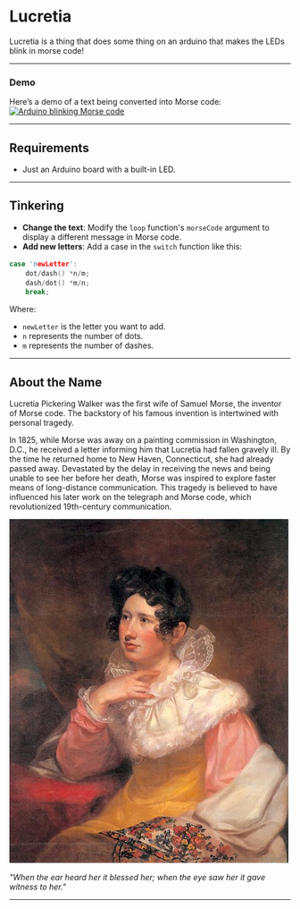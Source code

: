 # Lucretia

Lucretia is a thing that does some thing on an arduino that makes the LEDs blink in morse code!

---

### Demo
Here’s a demo of a text being converted into Morse code:  
[![Arduino blinking Morse code](https://img.youtube.com/vi/50Wt0zSI768/0.jpg)](https://youtu.be/50Wt0zSI768)

---

## Requirements

- Just an Arduino board with a built-in LED.

---

## Tinkering

- **Change the text**: Modify the `loop` function's `morseCode` argument to display a different message in Morse code.  
- **Add new letters**: Add a case in the `switch` function like this:

```cpp
case 'newLetter':
    dot/dash() *n/m;
    dash/dot() *m/n;
    break;
```

Where:
- `newLetter` is the letter you want to add.
- `n` represents the number of dots.
- `m` represents the number of dashes.

---

## About the Name

Lucretia Pickering Walker was the first wife of Samuel Morse, the inventor of Morse code. The backstory of his famous invention is intertwined with personal tragedy.

In 1825, while Morse was away on a painting commission in Washington, D.C., he received a letter informing him that Lucretia had fallen gravely ill. By the time he returned home to New Haven, Connecticut, she had already passed away. Devastated by the delay in receiving the news and being unable to see her before her death, Morse was inspired to explore faster means of long-distance communication. This tragedy is believed to have influenced his later work on the telegraph and Morse code, which revolutionized 19th-century communication.

![Lucretia Pickering Walker Morse](lucretia.jpg)

*"When the ear heard her it blessed her; when the eye saw her it gave witness to her."*

---


